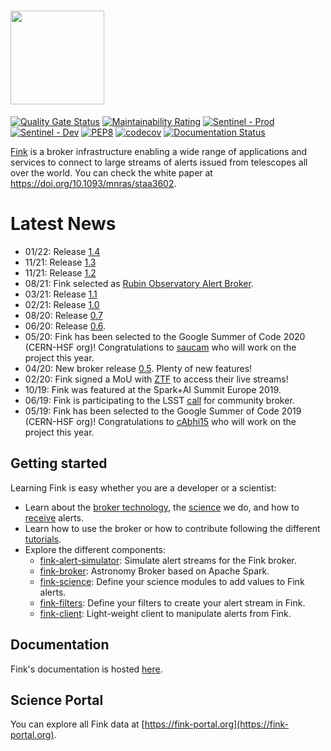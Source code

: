 # <img src=".github/Fink_PrimaryLogo_WEB.png" width=150 />

[![Quality Gate Status](https://sonarcloud.io/api/project_badges/measure?project=finkbroker&metric=alert_status)](https://sonarcloud.io/dashboard?id=finkbroker)
[![Maintainability Rating](https://sonarcloud.io/api/project_badges/measure?project=finkbroker&metric=sqale_rating)](https://sonarcloud.io/dashboard?id=finkbroker)
[![Sentinel - Prod](https://github.com/astrolabsoftware/fink-broker/actions/workflows/test-prod.yml/badge.svg?branch=master)](https://github.com/astrolabsoftware/fink-broker/actions/workflows/test-prod.yml)
[![Sentinel - Dev](https://github.com/astrolabsoftware/fink-broker/actions/workflows/test-dev.yml/badge.svg?branch=master)](https://github.com/astrolabsoftware/fink-broker/actions/workflows/test-dev.yml)
[![PEP8](https://github.com/astrolabsoftware/fink-broker/workflows/PEP8/badge.svg)](https://github.com/astrolabsoftware/fink-broker/actions?query=workflow%3APEP8)
[![codecov](https://codecov.io/gh/astrolabsoftware/fink-broker/branch/master/graph/badge.svg)](https://codecov.io/gh/astrolabsoftware/fink-broker)
[![Documentation Status](https://readthedocs.org/projects/fink-broker/badge/?version=latest)](https://fink-broker.readthedocs.io/en/latest/?badge=latest)

[Fink](https://fink-broker.org) is a broker infrastructure enabling a wide range of applications and services to connect to large streams of alerts issued from telescopes all over the world. You can check the white paper at https://doi.org/10.1093/mnras/staa3602.

# Latest News

* 01/22: Release [1.4](https://github.com/astrolabsoftware/fink-broker/pull/518)
* 11/21: Release [1.3](https://github.com/astrolabsoftware/fink-broker/pull/495)
* 11/21: Release [1.2](https://github.com/astrolabsoftware/fink-broker/pull/492)
* 08/21: Fink selected as [Rubin Observatory Alert Broker](https://www.lsst.org/scientists/alert-brokers).
* 03/21: Release [1.1](https://github.com/astrolabsoftware/fink-broker/pull/429)
* 02/21: Release [1.0](https://github.com/astrolabsoftware/fink-broker/pull/416)
* 08/20: Release [0.7](https://github.com/astrolabsoftware/fink-broker/pull/396)
* 06/20: Release [0.6](https://github.com/astrolabsoftware/fink-broker/pull/386).
* 05/20: Fink has been selected to the Google Summer of Code 2020 (CERN-HSF org)! Congratulations to [saucam](https://github.com/saucam) who will work on the project this year.
* 04/20: New broker release [0.5](https://github.com/astrolabsoftware/fink-broker/pull/354). Plenty of new features!
* 02/20: Fink signed a MoU with [ZTF](https://www.ztf.caltech.edu/) to access their live streams!
* 10/19: Fink was featured at the Spark+AI Summit Europe 2019.
* 06/19: Fink is participating to the LSST [call](https://ldm-682.lsst.io/) for community broker.
* 05/19: Fink has been selected to the Google Summer of Code 2019 (CERN-HSF org)! Congratulations to [cAbhi15](https://github.com/cAbhi15) who will work on the project this year.

## Getting started

Learning Fink is easy whether you are a developer or a scientist:

* Learn about the [broker technology](https://fink-broker.readthedocs.io/en/latest/broker/introduction/), the [science](https://fink-broker.readthedocs.io/en/latest/science/introduction/) we do, and how to [receive](https://fink-broker.readthedocs.io/en/latest/fink-client/) alerts.
* Learn how to use the broker or how to contribute following the different [tutorials](https://fink-broker.readthedocs.io/en/latest/tutorials/introduction/).
* Explore the different components:
    * [fink-alert-simulator](https://github.com/astrolabsoftware/fink-alert-simulator): Simulate alert streams for the Fink broker.
    * [fink-broker](https://github.com/astrolabsoftware/fink-broker): Astronomy Broker based on Apache Spark.
    * [fink-science](https://github.com/astrolabsoftware/fink-science): Define your science modules to add values to Fink alerts.
    * [fink-filters](https://github.com/astrolabsoftware/fink-filters): Define your filters to create your alert stream in Fink.
    * [fink-client](https://github.com/astrolabsoftware/fink-client):  Light-weight client to manipulate alerts from Fink.


## Documentation

Fink's documentation is hosted [here](https://fink-broker.rtfd.io).

## Science Portal

You can explore all Fink data at [https://fink-portal.org](https://fink-portal.org).
